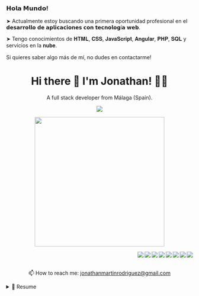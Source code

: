 ### 𝗛𝗼𝗹𝗮 𝗠𝘂𝗻𝗱𝗼! 

➤ Actualmente estoy buscando una primera oportunidad profesional en el 𝗱𝗲𝘀𝗮𝗿𝗿𝗼𝗹𝗹𝗼 𝗱𝗲 𝗮𝗽𝗹𝗶𝗰𝗮𝗰𝗶𝗼𝗻𝗲𝘀 𝗰𝗼𝗻 𝘁𝗲𝗰𝗻𝗼𝗹𝗼𝗴í𝗮 𝘄𝗲𝗯.

➤ Tengo conocimientos de 𝐇𝐓𝐌𝐋, 𝐂𝐒𝐒, 𝐉𝐚𝐯𝐚𝐒𝐜𝐫𝐢𝐩𝐭, 𝐀𝐧𝐠𝐮𝐥𝐚𝐫, 𝐏𝐇𝐏, 𝐒𝐐𝐋 y servicios en la 𝐧𝐮𝐛𝐞.

Si quieres saber algo más de mí, no dudes en contactarme!



<h1 align='center'>
  Hi there 👋 I'm Jonathan! 👨‍💻
</h1>

<p align='center'>
  A full stack developer from Málaga (Spain).
</p>




<p align='center'>
  
  <a href="https://www.linkedin.com/in/jonathan-martin-rodriguez/">
    <img src="https://img.shields.io/badge/linkedin-%230077B5.svg?&style=for-the-badge&logo=linkedin&logoColor=white" />
  </a>
  
</p>

<p align='center'>
  <a href="#"><img src="https://github-readme-stats.vercel.app/api?username=JoniMR&show_icons=true&count_private=true&theme=dark" width="350"></a>
</p>


<img align="right" src="https://img.shields.io/badge/HTML5-E34F26?style=for-the-badge&logo=html5&logoColor=white" />
<img align="right" src="https://img.shields.io/badge/CSS3-1572B6?style=for-the-badge&logo=css3&logoColor=white" />
<img align="right" src="https://img.shields.io/badge/JavaScript-323330?style=for-the-badge&logo=javascript&logoColor=F7DF1E" />
<img align="right" src="https://img.shields.io/badge/Angular-DD0031?style=for-the-badge&logo=angular&logoColor=white" />
<img align="right" src="https://img.shields.io/badge/PHP-777BB4?style=for-the-badge&logo=php&logoColor=white" />
<img align="right" src="https://img.shields.io/badge/MySQL-005C84?style=for-the-badge&logo=mysql&logoColor=white" />
<img align="right" src="https://img.shields.io/badge/Amazon_AWS-FF9900?style=for-the-badge&logo=amazonaws&logoColor=white" />
<img align="right" src="https://img.shields.io/badge/Wordpress-21759B?style=for-the-badge&logo=wordpress&logoColor=white" />
 
<br/><br/>

<p align='center'>
  📫 How to reach me: <a href='jonathanmartinrodriguez@gmail.com'>jonathanmartinrodriguez@gmail.com</a>
</p>

<details>
  <summary>📃 Resume</summary>


## Education

  
- 📖 **Web Development**\
📆 2022 - moment
📍 **I.E.S Campanillas** - Málaga, Spain

- 📖 **Certificate of Higher Education - Industrial Automation and Robotics**\
📆 2019 - 2021
📍 **I.E.S Salesianos Palma del Río** - Córdoba, Spain
  
## Experience

- 💻 **PLC Programmer**\
📆 2021\
📍 **VEREDA SYSTEM SOTECONTROL, S.L** - Málaga, Spain
  
- 👨‍💻 **Arbitrage and Machted Betting specialist**\
📆 2016 - 2021\
📍 **Freelance** - Málaga, Spain
  
<img align="right" src="https://img.shields.io/badge/Xamarin%20Forms-3498DB?logo=xamarin&logoColor=white" />
